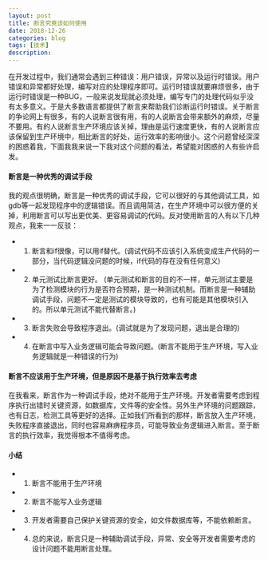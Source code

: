 ```yaml
---
layout: post
title: 断言究竟该如何使用
date: 2018-12-26
categories: blog
tags: [技术]
description: 
---
```


在开发过程中，我们通常会遇到三种错误：用户错误，异常以及运行时错误。用户错误和异常都好处理，编写对应的处理程序即可。运行时错误就要麻烦很多，由于运行时错误是一种BUG，一般来说发现就必须处理，编写专门的处理代码似乎没有太多意义。于是大多数语言都提供了断言来帮助我们诊断运行时错误。关于断言的争论网上有很多，有的人说断言很有用，有的人说断言会带来额外的麻烦，尽量不要用。有的人说断言生产环境应该关掉，理由是运行速度更快，有的人说断言应该保留到生产环境中，相比断言的好处，运行效率的影响很小。这个问题曾经深深的困惑着我，下面我我来说一下我对这个问题的看法，希望能对困惑的人有些许启发。

#### 断言是一种优秀的调试手段
我的观点很明确，断言是一种优秀的调试手段，它可以很好的与其他调试工具，如gdb等一起发现程序中的逻辑错误。而且调用简洁，在生产环境中可以很方便的关掉，利用断言可以写出更优美、更容易调试的代码。反对使用断言的人有以下几种观点，我来一一反驳：
- 1. 断言和if很像，可以用if替代。(调试代码不应该引入系统变成生产代码的一部分，当代码逻辑没问题的时候，if代码的存在没有任何意义)
- 2. 单元测试比断言更好。 (单元测试和断言的目的不一样，单元测试主要是为了检测模块的行为是否符合预期，是一种测试机制。而断言是一种辅助调试手段，问题不一定是测试的模块导致的，也有可能是其他模块引入的。所以单元测试不能代替断言。)
- 3. 断言失败会导致程序退出。(调试就是为了发现问题，退出是合理的)
- 4. 在断言中写入业务逻辑可能会导致问题。(断言不能用于生产环境，写入业务逻辑就是一种错误的行为)


#### 断言不应该用于生产环境，但是原因不是基于执行效率去考虑
在我看来，断言作为一种调试手段，绝对不能用于生产环境。开发者需要考虑到程序执行出错时关键资源，如数据库，文件等的安全性。另外生产环境的问题跟踪，也有日志，检测工具等更好的选择。正如我们所看到的那样，断言放入生产环境，失败程序直接退出，同时也容易麻痹程序员，可能导致业务逻辑进入断言。至于断言的执行效率，我觉得根本不值得考虑。


#### 小结
- 1. 断言不能用于生产环境
- 2. 断言不能写入业务逻辑
- 3. 开发者需要自己保护关键资源的安全，如文件数据库等，不能依赖断言。
- 4. 总的来说，断言只是一种辅助调试手段，异常、安全等开发者需要考虑的设计问题不能用断言处理。
